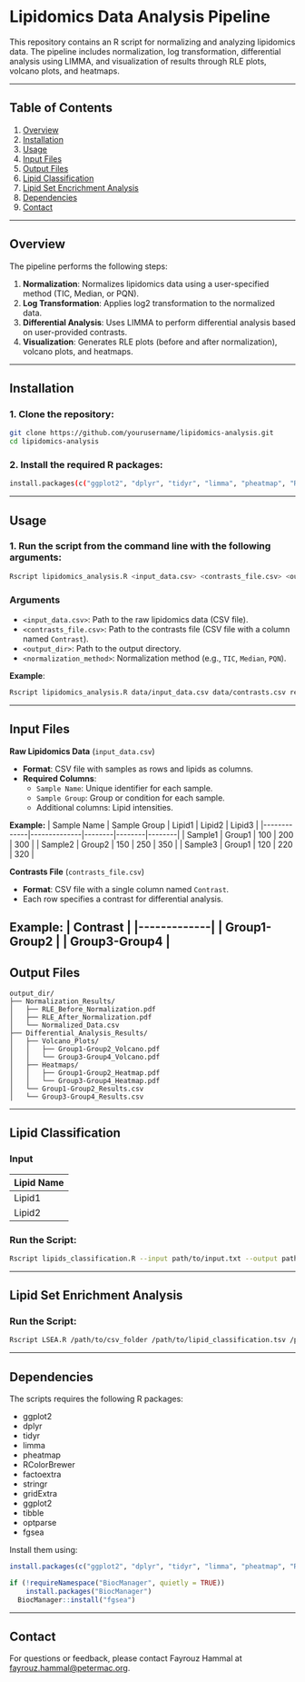 # Lipidomics Data Analysis Pipeline

This repository contains an R script for normalizing and analyzing lipidomics data. The pipeline includes normalization, log transformation, differential analysis using LIMMA, and visualization of results through RLE plots, volcano plots, and heatmaps.

---
 
## Table of Contents
1. [Overview](#overview)
2. [Installation](#installation)
3. [Usage](#usage)
4. [Input Files](#input-files)
5. [Output Files](#output-files)
6. [Lipid Classification](#lipid-classification)
7. [Lipid Set Encrichment Analysis](#lipid-set-enrichment-analysis)
8. [Dependencies](#dependencies)
9. [Contact](#contact)

---

## Overview

The pipeline performs the following steps:
1. **Normalization**: Normalizes lipidomics data using a user-specified method (TIC, Median, or PQN).
2. **Log Transformation**: Applies log2 transformation to the normalized data.
3. **Differential Analysis**: Uses LIMMA to perform differential analysis based on user-provided contrasts.
4. **Visualization**: Generates RLE plots (before and after normalization), volcano plots, and heatmaps.

---

## Installation

### 1. Clone the repository:
   ```bash
   git clone https://github.com/yourusername/lipidomics-analysis.git
   cd lipidomics-analysis
   ```
### 2. Install the required R packages:
   ```bash
   install.packages(c("ggplot2", "dplyr", "tidyr", "limma", "pheatmap", "RColorBrewer"))
   ```
---

## Usage

### 1. Run the script from the command line with the following arguments:
```bash
Rscript lipidomics_analysis.R <input_data.csv> <contrasts_file.csv> <output_dir> <normalization_method>
```

### Arguments

- ```<input_data.csv>```: Path to the raw lipidomics data (CSV file).
- ```<contrasts_file.csv>```: Path to the contrasts file (CSV file with a column named ```Contrast```).
- ```<output_dir>```: Path to the output directory.
- ```<normalization_method>```: Normalization method (e.g., ```TIC```, ```Median```, ```PQN```).

**Example**:
```bash
Rscript lipidomics_analysis.R data/input_data.csv data/contrasts.csv results TIC
```

---

## Input Files

**Raw Lipidomics Data** (```input_data.csv```)
- **Format**: CSV file with samples as rows and lipids as columns.
- **Required Columns**:
   - ```Sample Name```: Unique identifier for each sample.
   - ```Sample Group```: Group or condition for each sample.
   - Additional columns: Lipid intensities.

**Example:**
| Sample Name | Sample Group | Lipid1 | Lipid2 | Lipid3 |
|-------------|--------------|--------|--------|--------|
| Sample1     | Group1       | 100    | 200    | 300    |
| Sample2     | Group2       | 150    | 250    | 350    |
| Sample3     | Group1       | 120    | 220    | 320    |

**Contrasts File** (```contrasts_file.csv```)
- **Format**: CSV file with a single column named ```Contrast```.
- Each row specifies a contrast for differential analysis.

**Example**:
| Contrast | 
|-------------|
| Group1-Group2     | 
| Group3-Group4     |
---

## Output Files
```
output_dir/
├── Normalization_Results/
│   ├── RLE_Before_Normalization.pdf
│   ├── RLE_After_Normalization.pdf
│   └── Normalized_Data.csv
├── Differential_Analysis_Results/
│   ├── Volcano_Plots/
│   │   ├── Group1-Group2_Volcano.pdf
│   │   └── Group3-Group4_Volcano.pdf
│   ├── Heatmaps/
│   │   ├── Group1-Group2_Heatmap.pdf
│   │   └── Group3-Group4_Heatmap.pdf
│   └── Group1-Group2_Results.csv
│   └── Group3-Group4_Results.csv
```
---

## Lipid Classification

### Input
| Lipid Name | 
|-------------|
| Lipid1     | 
| Lipid2     |

### Run the Script:
```bash
Rscript lipids_classification.R --input path/to/input.txt --output path/to/output.tsv
```
---

## Lipid Set Enrichment Analysis

### Run the Script:
```bash
Rscript LSEA.R /path/to/csv_folder /path/to/lipid_classification.tsv /path/to/output_folder
```

---
## Dependencies
The scripts requires the following R packages:

- ggplot2
- dplyr
- tidyr
- limma
- pheatmap
- RColorBrewer
- factoextra
- stringr
- gridExtra
- ggplot2
- tibble
- optparse
- fgsea

Install them using:
```R
install.packages(c("ggplot2", "dplyr", "tidyr", "limma", "pheatmap", "RColorBrewer","factoextra", "stringr", "gridExtra", "ggplot2", "tibble", "optparse"))

if (!requireNamespace("BiocManager", quietly = TRUE))
    install.packages("BiocManager")
  BiocManager::install("fgsea")
```
---

## Contact
For questions or feedback, please contact Fayrouz Hammal at fayrouz.hammal@petermac.org.
